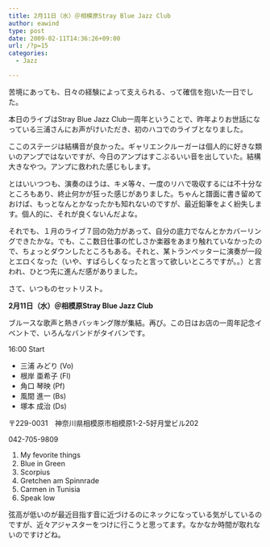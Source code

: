 ```yaml
---
title: 2月11日（水）＠相模原Stray Blue Jazz Club
author: eawind
type: post
date: 2009-02-11T14:36:26+09:00
url: /?p=15
categories:
  - Jazz

---
```

苦境にあっても、日々の経験によって支えられる、って確信を抱いた一日でした。

本日のライブはStray Blue Jazz Club一周年ということで、昨年よりお世話になっている三浦さんにお声がけいただき、初のハコでのライブとなりました。

ここのステージは結構音が良かった。ギャリエンクルーガーは個人的に好きな類いのアンプではないですが、今日のアンプはすこぶるいい音を出していた。結構大きなやつ。アンプに救われた感じもします。

とはいいつつも、演奏のほうは、キメ等々、一度のリハで吸収するには不十分なところもあり、終止何かが狂った感じがありました。ちゃんと譜面に書き留めておけば、もっとなんとかなったかも知れないのですが、最近鉛筆をよく紛失します。個人的に、それが良くないんだよな。

それでも、１月のライブ７回の効力があって、自分の底力でなんとかカバーリングできたかな。でも、ここ数日仕事の忙しさか楽器をあまり触れていなかったので、ちょっとダウンしたところもある。それと、某トランぺッターに演奏が一段とエロくなった（いや、すばらしくなったと言って欲しいところですが。。）と言われ、ひとつ先に進んだ感がありました。

さて、いつものセットリスト。

**2月11日（水）＠相模原Stray Blue Jazz Club**

ブルースな歌声と熱きバッキング隊が集結。再び。この日はお店の一周年記念イベントで、いろんなバンドがタイバンです。

16:00 Start

- 三浦 みどり (Vo)
- 根岸 亜希子 (Fl)
- 角口 琴映 (Pf)
- 風間 進一 (Bs)
- 塚本 成治 (Ds)

〒229-0031　神奈川県相模原市相模原1-2-5好月堂ビル202

042-705-9809

1. My fevorite things
2. Blue in Green
3. Scorpius
4. Gretchen am Spinnrade
5. Carmen in Tunisia
6. Speak low

弦高が低いのが最近目指す音に近づけるのにネックになっている気がしているのですが、近々アジャスターをつけに行こうと思ってます。なかなか時間が取れないのですけどね。
